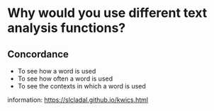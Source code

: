 # Why would you use different text analysis functions?
## Concordance 
- To see how a word is used
- To see how often a word is used
- To see the contexts in which a word is used

information: https://slcladal.github.io/kwics.html
